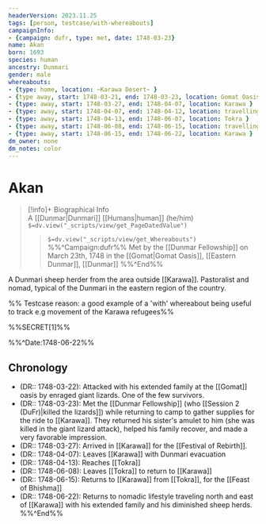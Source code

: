 ```yaml
---
headerVersion: 2023.11.25
tags: [person, testcase/with-whereabouts]
campaignInfo: 
- {campaign: dufr, type: met, date: 1748-03-23}
name: Akan
born: 1693
species: human
ancestry: Dunmari
gender: male
whereabouts: 
- {type: home, location: ~Karawa Desert~ }
- {type away, start: 1748-03-21, end: 1748-03-23, location: Gomat Oasis }
- {type: away, start: 1748-03-27, end: 1748-04-07, location: Karawa }
- {type: away, start: 1748-04-07, end: 1748-04-12, location: travelling to Tokra }
- {type: away, start: 1748-04-13, end: 1748-06-07, location: Tokra }
- {type: away, start: 1748-06-08, end: 1748-06-15, location: travelling to Karawa }
- {type: away, start: 1748-06-15, end: 1748-06-22, location: Karawa }
dm_owner: none
dm_notes: color
---
```

# Akan
>[!info]+ Biographical Info  
> A [[Dunmar|Dunmari]] [[Humans|human]] (he/him)  
> `$=dv.view("_scripts/view/get_PageDatedValue")`  
>> `$=dv.view("_scripts/view/get_Whereabouts")`  
>> %%^Campaign:dufr%% Met by the [[Dunmar Fellowship]] on March 23th, 1748 in the [[Gomat|Gomat Oasis]], [[Eastern Dunmar]], [[Dunmar]] %%^End%%

A Dunmari sheep herder from the area outside [[Karawa]]. Pastoralist and nomad, typical of the Dunmari in the eastern region of the country.  

%% Testcase reason: a good example of a 'with' whereabout being useful to track e.g movement of the Karawa refugees%%

%%SECRET[1]%%

%%^Date:1748-06-22%%
## Chronology
- (DR:: 1748-03-22): Attacked with his extended family at the [[Gomat]] oasis by enraged giant lizards. One of the few survivors. 
- (DR:: 1748-03-23): Met the [[Dunmar Fellowship]] (who [[Session 2 (DuFr)|killed the lizards]]) while returning to camp to gather supplies for the ride to [[Karawa]]. They returned his sister's amulet to him (she was killed in the giant lizard attack), helped his family recover, and made a very favorable impression. 
- (DR:: 1748-03-27): Arrived in [[Karawa]] for the [[Festival of Rebirth]].
- (DR:: 1748-04-07): Leaves [[Karawa]] with Dunmari evacuation
- (DR:: 1748-04-13): Reaches [[Tokra]]
- (DR:: 1748-06-08): Leaves [[Tokra]] to return to [[Karawa]]
- (DR:: 1748-06-15): Returns to [[Karawa]] from [[Tokra]], for the [[Feast of Bhishma]]
- (DR:: 1748-06-22): Returns to nomadic lifestyle traveling north and east of [[Karawa]] with his extended family and his diminished sheep herds. 
%%^End%%